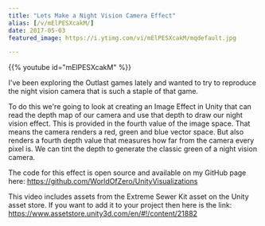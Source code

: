 ```yaml
---
title: "Lets Make a Night Vision Camera Effect"
alias: [/v/mElPESXcakM/]
date: 2017-05-03
featured_image: https://i.ytimg.com/vi/mElPESXcakM/mqdefault.jpg

---
```


{{% youtube id="mElPESXcakM" %}}

I've been exploring the Outlast games lately and wanted to try to reproduce the night vision camera that is such a staple of that game.

To do this we're going to look at creating an Image Effect in Unity that can read the depth map of our camera and use that depth to draw our night vision effect. This is provided in the fourth value of the image space. That means the camera renders a red, green and blue vector space. But also renders a fourth depth value that measures how far from the camera every pixel is. We can tint the depth to generate the classic green of a night vision camera.

The code for this effect is open source and available on my GitHub page here: https://github.com/WorldOfZero/UnityVisualizations

This video includes assets from the Extreme Sewer Kit asset on the Unity asset store. If you want to add it to your project then here is the link: https://www.assetstore.unity3d.com/en/#!/content/21882